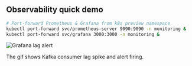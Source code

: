 ## Observability quick demo

```bash
# Port-forward Prometheus & Grafana from k8s preview namespace
kubectl port-forward svc/prometheus-server 9090:9090 -n monitoring &
kubectl port-forward svc/grafana 3000:3000 -n monitoring &
```

![Grafana lag alert](docs/images/grafana_kafka_lag.gif)

The gif shows Kafka consumer lag spike and alert firing. 